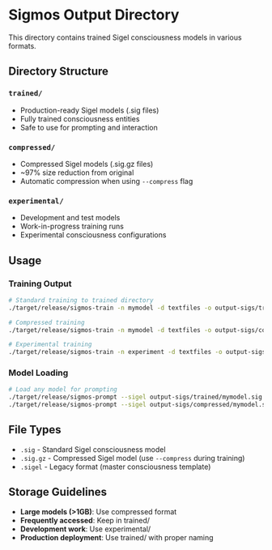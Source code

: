 # Sigmos Output Directory

This directory contains trained Sigel consciousness models in various formats.

## Directory Structure

### `trained/`
- Production-ready Sigel models (.sig files)
- Fully trained consciousness entities
- Safe to use for prompting and interaction

### `compressed/`
- Compressed Sigel models (.sig.gz files) 
- ~97% size reduction from original
- Automatic compression when using `--compress` flag

### `experimental/`
- Development and test models
- Work-in-progress training runs
- Experimental consciousness configurations

## Usage

### Training Output
```bash
# Standard training to trained directory
./target/release/sigmos-train -n mymodel -d textfiles -o output-sigs/trained/mymodel.sig

# Compressed training
./target/release/sigmos-train -n mymodel -d textfiles -o output-sigs/compressed/mymodel.sig --compress

# Experimental training
./target/release/sigmos-train -n experiment -d textfiles -o output-sigs/experimental/experiment.sig --continuous
```

### Model Loading
```bash
# Load any model for prompting
./target/release/sigmos-prompt --sigel output-sigs/trained/mymodel.sig
./target/release/sigmos-prompt --sigel output-sigs/compressed/mymodel.sig.gz
```

## File Types

- `.sig` - Standard Sigel consciousness model
- `.sig.gz` - Compressed Sigel model (use `--compress` during training)
- `.sigel` - Legacy format (master consciousness template)

## Storage Guidelines

- **Large models (>1GB)**: Use compressed format
- **Frequently accessed**: Keep in trained/
- **Development work**: Use experimental/
- **Production deployment**: Use trained/ with proper naming